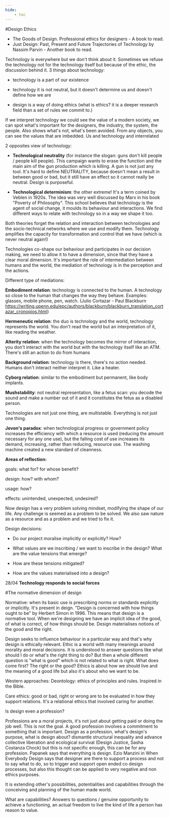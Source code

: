 ```yaml
---
hide:
    - toc
---
```




#Design Ethics

- The Goods of Design. Professional ethics for designers - A book to read.
- Just Design: Past, Present and Future Trajectories of Technology by Nassim Parvin - Another book to read.


Technology is everywhere but we don't think about it. Sometimes we refuse the technology not for the technology itself but because of the ethic, the discussion behind it.
3 things about technology:

- technology is a part of our existence

- technology it is not neutral, but it doesn't determine us and doesn't define how we are

- design is a way of doing ethics (what is ethics? it is a deeper research field than a set of rules we commit to.)


If we interpret technology we could see the value of a modern society, we can spot what's important for the designers, the industry, the system, the people. Also shows what's not, what's been avoided.
From any objects, you can see the values that are imbedded.
Us and technology and interrelated

2 opposites view of technology:

- **Technological neutrality** (for instance the slogan: guns don't kill people / people kill people). This campaign wants to erase the function and the main aim of the gun production which is killing. A gun is not just any tool.
It's hard to define NEUTRALITY, because doesn't mean a result in between good or bad, but it still have an effect so it cannot really be neutral. Design is purposeful.

- **Technological determinism**: the other extreme! It's a term coined by Veblen in 1920s. The idea was very well discussed by Marx in his book "Poverty of Philosophy". This school believes that technology is the agent of social change, it moulds its behaviour and interactions.
We find different ways to relate with technology so in a way we shape it too.

Both theories forget the relation and interaction between technologies and the socio-technical networks where we use and modify them. Technology amplifies the capacity for transformation and control that we have (which is never neutral again!)

Technologies co-shape our behaviour and participates in our decision making, we need to allow it to have a dimension, since that they have a clear moral dimension. It's important the role of intermediation between humans and the world, the mediation of technology is in the perception and the actions.

Different type of mediations:

**Embodiment relation**: technology is connected to the human. A technology so close to the human that changes the way they behave. Examples: glasses, mobile phone, pen, watch. (Julio Cortazar - Paul Blackburn https://writing.upenn.edu/epc/authors/blackburn/blackburn_translation_cortazar_cronopios.html)

**Hermeneutic relation**: the duo is technology and the world, technology represents the world. You don't read the world but an interpretation of it, like reading the weather.

**Alterity relation**: when the technology becomes the mirror of interaction, you don't interact with the world but with the technology itself like an ATM. There's still an action to do from humans

**Background relation**: technology is there, there's no action needed. Humans don't interact neither interpret it. Like a heater.

**Cyborg relation**: similar to the embodiment but permanent, like body implants.

**Mushstability**: not neutral representation, like a fetus scan: you decode the sound and make a number out of it and it constitutes the fetus as a disabled person.

Technologies are not just one thing, are multistable. Everything is not just one thing.


**Jevon's paradox**: when technological progress or government policy increases the efficiency with which a resource is used (reducing the amount necessary for any one use), but the falling cost of use increases its demand, increasing, rather than reducing, resource use.
The washing machine created a new standard of cleanness.



**Areas of reflection:**

goals: what for? for whose benefit?

design: how? with whom?

usage: how?

effects: unintended, unexpected, undesired?



Now design has a very problem solving mindset, modifying the shape of our life. Any challenge is seemed as a problem to be solved. We also saw nature as a resource and as a problem and we tried to fix it.



Design decisions:

- Do our project moralise implicitly or explicitly? How?

- What values are we inscribing / we want to inscribe in the design? What are the value tensions that emerge?

- How are these tensions mitigated?

- How are the values materialised into a design?



28/04
**Technology responds to social forces**

#The normative dimension of design

Normative: when its basic use is prescribing norms or standards explicitly or implicitly. It's present in deign.
"Design is concerned with how things ought to be" by Herbert Simon in 1996. This means that design is a normative tool. When we're designing we have an implicit idea of the good, of what is correct, of how things should be.
Design materialises notions of the good and the right.

Design seeks to influence behaviour in a particular way and that's why design is ethically relevant.
Ethic is a world with many meanings around morality and moral decisions. It is understood to answer questions like what should I do or what's the right thing to do? But then a whole different question is "what is good" which is not related to what is right. What does come first? The right or the good?
Ethics is about how we should live and the meaning of a good life but also it's about who we want to be.

Western approaches:
Deontology: ethics of principles and rules. Inspired in the Bible.

Care ethics: good or bad, right or wrong are to be evaluated in how they support relations. It's a relational ethics that involved caring for another.

Is design even a profession?

Professions are a moral projects, it's not just about getting paid or doing the job well. This is not the goal. A good profession involves a commitment to something that is important.
Design as a profession, what's design's purpose, what is design about?
dismantle structural inequality and advance collective liberation and ecological survival (Design Justice, Sasha Costanza Chock) but this is not specific enough, this can be for any profession.
Papanek says that everything is design.
Ezio Manzini in When Everybody Design says that designer are there to support a process and not to say what to do, so to trigger and support open ended co design processes, but also this thought can be applied to very negative and non ethics purposes.

It is extending other's possibilities, potentialities and capabilities through the conceiving and planning of the human made world.

What are capabilities? Answers to questions / genuine opportunity to achieve a functioning, an actual freedom to live the kind of life a person has reason to value.
